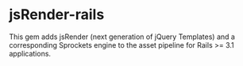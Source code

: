 jsRender-rails
==============

This gem adds jsRender (next generation of jQuery Templates) and a corresponding Sprockets engine to the asset pipeline for Rails >= 3.1 applications.